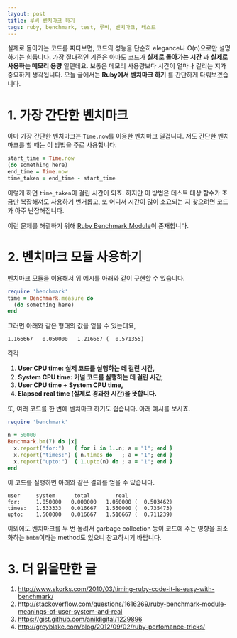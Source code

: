 ```yaml
---
layout: post
title: 루비 벤치마크 하기
tags: ruby, benchmark, test, 루비, 벤치마크, 테스트
---
```

실제로 돌아가는 코드를 짜다보면, 코드의 성능을 단순히 elegance나 O(n)으로만 설명하기는 힘듭니다. 가장 절대적인 기준은 아마도 코드가 **실제로 돌아가는 시간** 과 **실제로 사용하는 메모리 용량** 일텐데요. 보통은 메모리 사용량보다 시간이 얼마나 걸리는 지가 중요하게 생각됩니다. 오늘 글에서는 **Ruby에서 벤치마크 하기** 를 간단하게 다뤄보겠습니다.

# 1. 가장 간단한 벤치마크
아마 가장 간단한 벤치마크는 `Time.now`를 이용한 벤치마크 일겁니다. 저도 간단한 벤치마크를 할 때는 이 방법을 주로 사용합니다.

``` ruby
start_time = Time.now   
(do something here)   
end_time = Time.now   
time_taken = end_time - start_time   
```

이렇게 하면 `time_taken`이 걸린 시간이 되죠. 하지만 이 방법은 테스트 대상 함수가 조금만 복잡해져도 사용하기 번거롭고, 또 어디서 시간이 많이 소요되는 지 찾으려면 코드가 아주 난잡해집니다.  

이런 문제를 해결하기 위해 [Ruby Benchmark Module](http://ruby-doc.org/stdlib-2.0.0/libdoc/benchmark/rdoc/Benchmark.html)이 존재합니다.

# 2. 벤치마크 모듈 사용하기
벤치마크 모듈을 이용해서 위 예시를 아래와 같이 구현할 수 있습니다.

``` ruby  
require 'benchmark'  
time = Benchmark.measure do  
  (do something here)  
end  
```
그러면 아래와 같은 형태의 값을 얻을 수 있는데요,

```
1.166667   0.050000   1.216667 (  0.571355)
```
각각  
1. **User CPU time: 실제 코드를 실행하는 데 걸린 시간,**  
2. **System CPU time: 커널 코드를 실행하는 데 걸린 시간,**   
3. **User CPU time + System CPU time,**  
4. **Elapsed real time (실제로 경과한 시간)을 뜻합니다.**  

또, 여러 코드를 한 번에 벤치마크 하기도 쉽습니다. 아래 예시를 보시죠.

``` ruby
require 'benchmark'  

n = 50000  
Benchmark.bm(7) do |x|  
  x.report("for:")   { for i in 1..n; a = "1"; end }  
  x.report("times:") { n.times do   ; a = "1"; end }  
  x.report("upto:")  { 1.upto(n) do ; a = "1"; end }  
end  
```
이 코드를 실행하면 아래와 같은 결과를 얻을 수 있습니다.

```
user     system      total        real  
for:     1.050000   0.000000   1.050000 (  0.503462)  
times:   1.533333   0.016667   1.550000 (  0.735473)  
upto:    1.500000   0.016667   1.516667 (  0.711239)  
```
이외에도 벤치마크를 두 번 돌려서 garbage collection 등이 코드에 주는 영향을 최소화하는 `bmbm`이라는 method도 있으니 참고하시기 바랍니다.

# 3. 더 읽을만한 글
1. <a>http://www.skorks.com/2010/03/timing-ruby-code-it-is-easy-with-benchmark/</a>  
2. <a>http://stackoverflow.com/questions/1616269/ruby-benchmark-module-meanings-of-user-system-and-real</a>  
3. <a>https://gist.github.com/anildigital/1229896</a>
4. <a>http://greyblake.com/blog/2012/09/02/ruby-perfomance-tricks/</a>    
